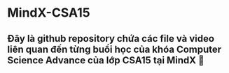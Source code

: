 # MindX-CSA15
## Đây là github repository chứa các file và video liên quan đến từng buổi học của khóa Computer Science Advance của lớp CSA15 tại MindX 📖
